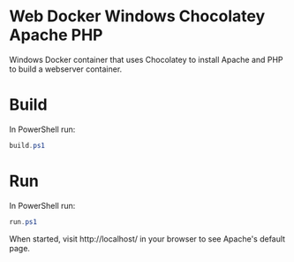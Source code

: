 # Web Docker Windows Chocolatey Apache PHP

Windows Docker container that uses Chocolatey to install Apache and PHP to build a webserver container.

# Build
In PowerShell run:
```powershell
build.ps1
```

# Run

In PowerShell run:
```powershell
run.ps1
```

When started, visit http://localhost/ in your browser to see Apache's default page.
